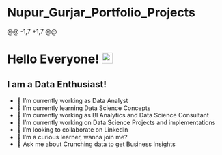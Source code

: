 # Nupur_Gurjar_Portfolio_Projects
@@ -1,7 +1,7 @@
# Hello Everyone! <img src="https://media.giphy.com/media/hvRJCLFzcasrR4ia7z/giphy.gif" width="25px">
## I am a Data Enthusiast!
- 🔭 I’m currently working as Data Analyst
- 🌱 I’m currently learning Data Science Concepts
- 🔭 I’m currently working as BI Analytics and Data Science Consultant 
- 🌱 I’m currently working on Data Science Projects and implementations
- 👯 I’m looking to collaborate on LinkedIn
- 🤔 I’m a curious learner, wanna join me?
- 💬 Ask me about Crunching data to get Business Insights
